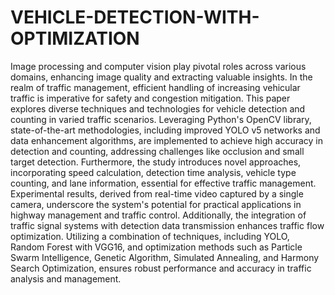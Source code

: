 # VEHICLE-DETECTION-WITH-OPTIMIZATION

Image processing and computer vision play pivotal roles across various domains, enhancing image quality and extracting valuable insights. In the realm of traffic management, efficient handling of increasing vehicular traffic is imperative for safety and congestion mitigation. This paper explores diverse techniques and technologies for vehicle detection and counting in varied traffic scenarios. Leveraging Python's OpenCV library, state-of-the-art methodologies, including improved YOLO v5 networks and data enhancement algorithms, are implemented to achieve high accuracy in detection and counting, addressing challenges like occlusion and small target detection. Furthermore, the study introduces novel approaches, incorporating speed calculation, detection time analysis, vehicle type counting, and lane information, essential for effective traffic management. Experimental results, derived from real-time video captured by a single camera, underscore the system's potential for practical applications in highway management and traffic control. Additionally, the integration of traffic signal systems with detection data transmission enhances traffic flow optimization. Utilizing a combination of techniques, including YOLO, Random Forest with VGG16, and optimization methods such as Particle Swarm Intelligence, Genetic Algorithm, Simulated Annealing, and Harmony Search Optimization, ensures robust performance and accuracy in traffic analysis and management.
